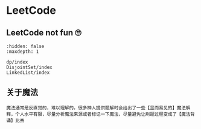 # LeetCode

## LeetCode not fun 🙄



```{toctree}
:hidden: false
:maxdepth: 1

dp/index
DisjointSet/index
LinkedList/index
```


## 关于魔法
```{admonition} 魔法问题
魔法通常是反直觉的，难以理解的。很多神人提供题解时会给出了一些【显而易见的】魔法解释，个人水平有限，尽量分析魔法来源或者标记一下魔法，尽量避免让刷题过程变成了【魔法背诵】比赛
```